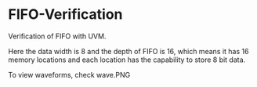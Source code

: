 # FIFO-Verification
Verification of FIFO with UVM.


Here the data width is 8 and the depth of FIFO is 16, which means it has 16 memory locations and each location has the capability to store 8 bit data.

To view waveforms, check wave.PNG
